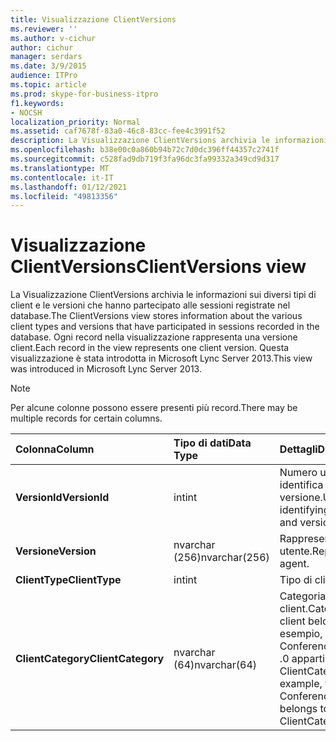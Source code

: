 ```yaml
---
title: Visualizzazione ClientVersions
ms.reviewer: ''
ms.author: v-cichur
author: cichur
manager: serdars
ms.date: 3/9/2015
audience: ITPro
ms.topic: article
ms.prod: skype-for-business-itpro
f1.keywords:
- NOCSH
localization_priority: Normal
ms.assetid: caf7678f-83a0-46c8-83cc-fee4c3991f52
description: La Visualizzazione ClientVersions archivia le informazioni sui diversi tipi di client e le versioni che hanno partecipato alle sessioni registrate nel database. Ogni record nella visualizzazione rappresenta una versione client. Questa visualizzazione è stata introdotta in Microsoft Lync Server 2013.
ms.openlocfilehash: b38e00c0a860b94b72c7d0dc396ff44357c2741f
ms.sourcegitcommit: c528fad9db719f3fa96dc3fa99332a349cd9d317
ms.translationtype: MT
ms.contentlocale: it-IT
ms.lasthandoff: 01/12/2021
ms.locfileid: "49813356"
---
```

# <a name="clientversions-view"></a><span data-ttu-id="7b343-105">Visualizzazione ClientVersions</span><span class="sxs-lookup"><span data-stu-id="7b343-105">ClientVersions view</span></span>
 
<span data-ttu-id="7b343-106">La Visualizzazione ClientVersions archivia le informazioni sui diversi tipi di client e le versioni che hanno partecipato alle sessioni registrate nel database.</span><span class="sxs-lookup"><span data-stu-id="7b343-106">The ClientVersions view stores information about the various client types and versions that have participated in sessions recorded in the database.</span></span> <span data-ttu-id="7b343-107">Ogni record nella visualizzazione rappresenta una versione client.</span><span class="sxs-lookup"><span data-stu-id="7b343-107">Each record in the view represents one client version.</span></span> <span data-ttu-id="7b343-108">Questa visualizzazione è stata introdotta in Microsoft Lync Server 2013.</span><span class="sxs-lookup"><span data-stu-id="7b343-108">This view was introduced in Microsoft Lync Server 2013.</span></span>
  
> [!NOTE]
> <span data-ttu-id="7b343-109">Per alcune colonne possono essere presenti più record.</span><span class="sxs-lookup"><span data-stu-id="7b343-109">There may be multiple records for certain columns.</span></span> 
  
|<span data-ttu-id="7b343-110">**Colonna**</span><span class="sxs-lookup"><span data-stu-id="7b343-110">**Column**</span></span>|<span data-ttu-id="7b343-111">**Tipo di dati**</span><span class="sxs-lookup"><span data-stu-id="7b343-111">**Data Type**</span></span>|<span data-ttu-id="7b343-112">**Dettagli**</span><span class="sxs-lookup"><span data-stu-id="7b343-112">**Details**</span></span>|
|:-----|:-----|:-----|
|<span data-ttu-id="7b343-113">**VersionId**</span><span class="sxs-lookup"><span data-stu-id="7b343-113">**VersionId**</span></span> <br/> |<span data-ttu-id="7b343-114">int</span><span class="sxs-lookup"><span data-stu-id="7b343-114">int</span></span>  <br/> |<span data-ttu-id="7b343-115">Numero univoco che identifica il tipo di client e la versione.</span><span class="sxs-lookup"><span data-stu-id="7b343-115">Unique number identifying this client type and version.</span></span>  <br/> |
|<span data-ttu-id="7b343-116">**Versione**</span><span class="sxs-lookup"><span data-stu-id="7b343-116">**Version**</span></span> <br/> |<span data-ttu-id="7b343-117">nvarchar (256)</span><span class="sxs-lookup"><span data-stu-id="7b343-117">nvarchar(256)</span></span>  <br/> |<span data-ttu-id="7b343-118">Rappresenta l'agente utente.</span><span class="sxs-lookup"><span data-stu-id="7b343-118">Represents the user agent.</span></span>  <br/> |
|<span data-ttu-id="7b343-119">**ClientType**</span><span class="sxs-lookup"><span data-stu-id="7b343-119">**ClientType**</span></span> <br/> |<span data-ttu-id="7b343-120">int</span><span class="sxs-lookup"><span data-stu-id="7b343-120">int</span></span>  <br/> |<span data-ttu-id="7b343-121">Tipo di client.</span><span class="sxs-lookup"><span data-stu-id="7b343-121">Type of client.</span></span>  <br/> |
|<span data-ttu-id="7b343-122">**ClientCategory**</span><span class="sxs-lookup"><span data-stu-id="7b343-122">**ClientCategory**</span></span> <br/> |<span data-ttu-id="7b343-123">nvarchar (64)</span><span class="sxs-lookup"><span data-stu-id="7b343-123">nvarchar(64)</span></span>  <br/> |<span data-ttu-id="7b343-124">Categoria a cui appartiene il client.</span><span class="sxs-lookup"><span data-stu-id="7b343-124">Category that the client belongs to.</span></span> <span data-ttu-id="7b343-125">Ad esempio, il client Conferencing_Attendant_1 .0 appartiene a ClientCategory CAA.</span><span class="sxs-lookup"><span data-stu-id="7b343-125">For example, the client Conferencing_Attendant_1.0 belongs to the ClientCategory CAA.</span></span>  <br/> |
   

